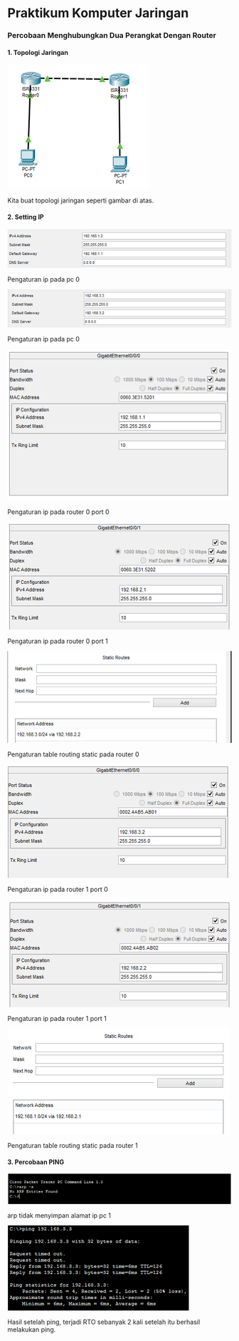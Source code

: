 # Praktikum Komputer Jaringan

### Percobaan Menghubungkan Dua Perangkat Dengan Router

#### 1. Topologi Jaringan

![Gambar 1](../assets/minggu-4/pkj-prak4-1.PNG)

Kita buat topologi jaringan seperti gambar di atas.

#### 2. Setting IP

![Gambar 2](../assets/minggu-4/pkj-prak4-2.PNG)

Pengaturan ip pada pc 0

![Gambar 3](../assets/minggu-4/pkj-prak4-3.PNG)

Pengaturan ip pada pc 0

![Gambar 4](../assets/minggu-4/pkj-prak4-4.PNG)

Pengaturan ip pada router 0 port 0

![Gambar 5](../assets/minggu-4/pkj-prak4-5.PNG)

Pengaturan ip pada router 0 port 1

![Gambar 6](../assets/minggu-4/pkj-prak4-6.PNG)

Pengaturan table routing static pada router 0

![Gambar 7](../assets/minggu-4/pkj-prak4-7.PNG)

Pengaturan ip pada router 1 port 0

![Gambar 8](../assets/minggu-4/pkj-prak4-8.PNG)

Pengaturan ip pada router 1 port 1

![Gambar 9](../assets/minggu-4/pkj-prak4-9.PNG)

Pengaturan table routing static pada router 1

#### 3. Percobaan PING

![Gambar 10](../assets/minggu-4/pkj-prak4-10.PNG)

arp tidak menyimpan alamat ip pc 1

![Gambar 11](../assets/minggu-4/pkj-prak4-11.PNG)

Hasil setelah ping, terjadi RTO sebanyak 2 kali setelah itu berhasil melakukan ping.
